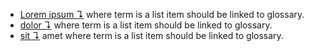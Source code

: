 -   [Lorem ipsum ↴](../glossary.md#lorem-ipsum) where term is a list item should be linked to glossary.
-   [dolor ↴](../glossary.md#dolor) where term is a list item should be linked to glossary.
-   [sit ↴](../glossary.md#sit) amet where term is a list item should be linked to glossary.
